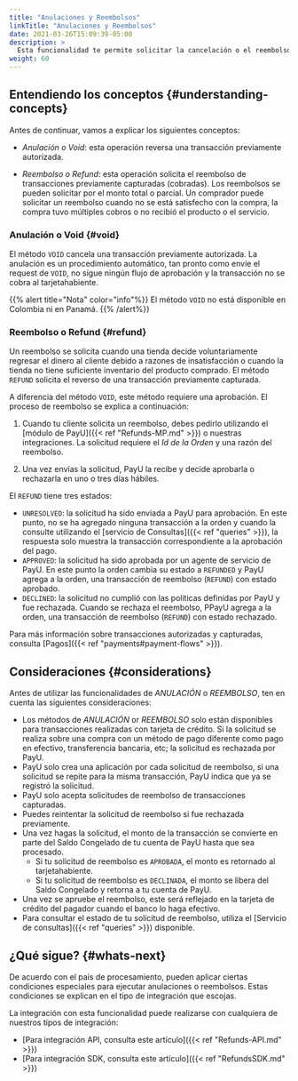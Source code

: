 ```yaml
---
title: "Anulaciones y Reembolsos"
linkTitle: "Anulaciones y Reembolsos"
date: 2021-03-26T15:09:39-05:00
description: >
  Esta funcionalidad te permite solicitar la cancelación o el reembolso de transacciones autorizadas o cobradas. Puedes crear la solicitud utilizando los métodos de reembolso (_Refund_) o de cancelación (_Void_) de acuerdo con el estado de la transacción.
weight: 60
---
```


## Entendiendo los conceptos {#understanding-concepts}
Antes de continuar, vamos a explicar los siguientes conceptos:
* *Anulación o Void*: esta operación reversa una transacción previamente autorizada.

* *Reembolso o Refund*: esta operación solicita el reembolso de transacciones previamente capturadas (cobradas). Los reembolsos se pueden solicitar por el monto total o parcial. Un comprador puede solicitar un reembolso cuando no se está satisfecho con la compra, la compra tuvo múltiples cobros o no recibió el producto o el servicio.

### Anulación o Void {#void}
El método `VOID` cancela una transacción previamente autorizada. La anulación es un procedimiento automático, tan pronto como envíe el request de `VOID`, no sigue ningún flujo de aprobación y la transacción no se cobra al tarjetahabiente.

{{% alert title="Nota" color="info"%}}
El método `VOID` no está disponible en Colombia ni en Panamá.
{{% /alert%}}

### Reembolso o Refund {#refund}
Un reembolso se solicita cuando una tienda decide voluntariamente regresar el dinero al cliente debido a razones de insatisfacción o cuando la tienda no tiene suficiente inventario del producto comprado. El método `REFUND` solicita el reverso de una transacción previamente capturada.

A diferencia del método `VOID`, este método requiere una aprobación. El proceso de reembolso se explica a continuación:

1. Cuando tu cliente solicita un reembolso, debes pedirlo utilizando el [módulo de PayU]({{< ref "Refunds-MP.md" >}}) o nuestras integraciones. La solicitud requiere el _Id de la Orden_ y una razón del reembolso.

2. Una vez envías la solicitud, PayU la recibe y decide aprobarla o rechazarla en uno o tres días hábiles.

El `REFUND` tiene tres estados:

- `UNRESOLVED`: la solicitud ha sido enviada a PayU para aprobación. En este punto, no se ha agregado ninguna transacción a la orden y cuando la consulte utilizando el [servicio de Consultas]({{< ref "queries" >}}), la respuesta solo muestra la transacción correspondiente a la aprobación del pago.
- `APPROVED`: la solicitud ha sido aprobada por un agente de servicio de PayU. En este punto la orden cambia su estado a `REFUNDED` y PayU agrega a la orden, una transacción de reembolso (`REFUND`) con estado aprobado.
- `DECLINED`: la solicitud no cumplió con las políticas definidas por PayU y fue rechazada. Cuando se rechaza el reembolso, PPayU agrega a la orden, una transacción de reembolso (`REFUND`) con estado rechazado.

Para más información sobre transacciones autorizadas y capturadas, consulta [Pagos]({{< ref "payments#payment-flows" >}}).

## Consideraciones {#considerations}
Antes de utilizar las funcionalidades de _ANULACIÓN_ o _REEMBOLSO_, ten en cuenta las siguientes consideraciones:

* Los métodos de _ANULACIÓN_ or _REEMBOLSO_ solo están disponibles para transacciones realizadas con tarjeta de crédito. Si la solicitud se realiza sobre una compra con un método de pago diferente como pago en efectivo, transferencia bancaria, etc; la solicitud es rechazada por PayU.
* PayU solo crea una aplicación por cada solicitud de reembolso, si una solicitud se repite para la misma transacción, PayU indica que ya se registró la solicitud.
* PayU solo acepta solicitudes de reembolso de transacciones capturadas.
* Puedes reintentar la solicitud de reembolso si fue rechazada previamente.
* Una vez hagas la solicitud, el monto de la transacción se convierte en parte del Saldo Congelado de tu cuenta de PayU hasta que sea procesado. 
  - Si tu solicitud de reembolso es `APROBADA`, el monto es retornado al tarjetahabiente. 
  - Si tu solicitud de reembolso es `DECLINADA`, el monto se libera del Saldo Congelado y retorna a tu cuenta de PayU.
* Una vez se apruebe el reembolso, este será reflejado en la tarjeta de crédito del pagador cuando el banco lo haga efectivo.
* Para consultar el estado de tu solicitud de reembolso, utiliza el [Servicio de consultas]({{< ref "queries" >}}) disponible.

## ¿Qué sigue? {#whats-next}
De acuerdo con el país de procesamiento, pueden aplicar ciertas condiciones especiales para ejecutar anulaciones o reembolsos. Estas condiciones se explican en el tipo de integración que escojas.

La integración con esta funcionalidad puede realizarse con cualquiera de nuestros tipos de integración:

* [Para integración API, consulta este artículo]({{< ref "Refunds-API.md" >}})
* [Para integración SDK, consulta este artículo]({{< ref "RefundsSDK.md" >}})